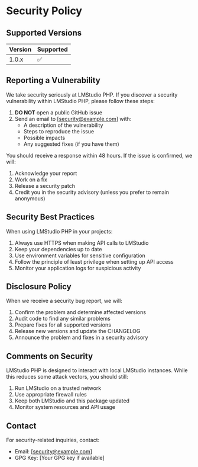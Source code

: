 # Security Policy

## Supported Versions

| Version | Supported          |
| ------- | ------------------ |
| 1.0.x   | :white_check_mark: |

## Reporting a Vulnerability

We take security seriously at LMStudio PHP. If you discover a security vulnerability within LMStudio PHP, please follow these steps:

1. **DO NOT** open a public GitHub issue
2. Send an email to [security@example.com] with:
   - A description of the vulnerability
   - Steps to reproduce the issue
   - Possible impacts
   - Any suggested fixes (if you have them)

You should receive a response within 48 hours. If the issue is confirmed, we will:

1. Acknowledge your report
2. Work on a fix
3. Release a security patch
4. Credit you in the security advisory (unless you prefer to remain anonymous)

## Security Best Practices

When using LMStudio PHP in your projects:

1. Always use HTTPS when making API calls to LMStudio
2. Keep your dependencies up to date
3. Use environment variables for sensitive configuration
4. Follow the principle of least privilege when setting up API access
5. Monitor your application logs for suspicious activity

## Disclosure Policy

When we receive a security bug report, we will:

1. Confirm the problem and determine affected versions
2. Audit code to find any similar problems
3. Prepare fixes for all supported versions
4. Release new versions and update the CHANGELOG
5. Announce the problem and fixes in a security advisory

## Comments on Security

LMStudio PHP is designed to interact with local LMStudio instances. While this reduces some attack vectors, you should still:

1. Run LMStudio on a trusted network
2. Use appropriate firewall rules
3. Keep both LMStudio and this package updated
4. Monitor system resources and API usage

## Contact

For security-related inquiries, contact:

- Email: [security@example.com]
- GPG Key: [Your GPG key if available]
